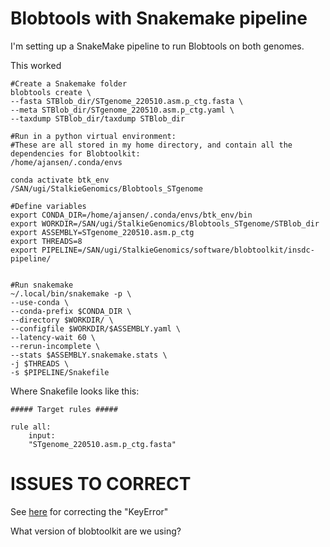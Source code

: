 # Blobtools with Snakemake pipeline

I'm setting up a SnakeMake pipeline to run Blobtools on both genomes. 


This worked
```
#Create a Snakemake folder
blobtools create \
--fasta STBlob_dir/STgenome_220510.asm.p_ctg.fasta \
--meta STBlob_dir/STgenome_220510.asm.p_ctg.yaml \
--taxdump STBlob_dir/taxdump STBlob_dir

#Run in a python virtual environment: 
#These are all stored in my home directory, and contain all the dependencies for Blobtoolkit: 
/home/ajansen/.conda/envs

conda activate btk_env
/SAN/ugi/StalkieGenomics/Blobtools_STgenome

#Define variables
export CONDA_DIR=/home/ajansen/.conda/envs/btk_env/bin
export WORKDIR=/SAN/ugi/StalkieGenomics/Blobtools_STgenome/STBlob_dir
export ASSEMBLY=STgenome_220510.asm.p_ctg
export THREADS=8
export PIPELINE=/SAN/ugi/StalkieGenomics/software/blobtoolkit/insdc-pipeline/


#Run snakemake
~/.local/bin/snakemake -p \
--use-conda \  
--conda-prefix $CONDA_DIR \
--directory $WORKDIR/ \
--configfile $WORKDIR/$ASSEMBLY.yaml \
--latency-wait 60 \
--rerun-incomplete \
--stats $ASSEMBLY.snakemake.stats \
-j $THREADS \
-s $PIPELINE/Snakefile
```

Where Snakefile looks like this: 
```
##### Target rules #####

rule all:
	input:
	"STgenome_220510.asm.p_ctg.fasta"

```

# ISSUES TO CORRECT

See [here](https://github.com/blobtoolkit/pipeline/issues/13) for correcting the "KeyError" 

What version of blobtoolkit are we using? 



